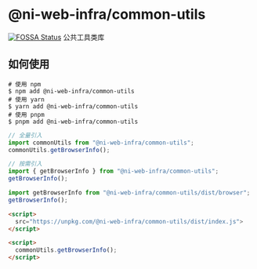 # @ni-web-infra/common-utils
[![FOSSA Status](https://app.fossa.com/api/projects/git%2Bgithub.com%2FNI-Web-Infra-Team%2Fcommon-utils.svg?type=shield)](https://app.fossa.com/projects/git%2Bgithub.com%2FNI-Web-Infra-Team%2Fcommon-utils?ref=badge_shield)
公共工具类库

## 如何使用

```shell
# 使用 npm
$ npm add @ni-web-infra/common-utils
# 使用 yarn
$ yarn add @ni-web-infra/common-utils
# 使用 pnpm
$ pnpm add @ni-web-infra/common-utils
```

```javascript
// 全量引入
import commonUtils from "@ni-web-infra/common-utils";
commonUtils.getBrowserInfo();

// 按需引入
import { getBrowserInfo } from "@ni-web-infra/common-utils";
getBrowserInfo();

import getBrowserInfo from "@ni-web-infra/common-utils/dist/browser";
getBrowserInfo();
```

```html
<script>
  src="https://unpkg.com/@ni-web-infra/common-utils/dist/index.js">
</script>

<script>
  commonUtils.getBrowserInfo();
</script>
```

<!-- ## API

[API 文档](https://unpkg.com/@ni-web-infra/common-utils/docs/index.html)

## 如何开发

请遵循[贡献指南](https://github.com/NI-Web-Infra-Team/common-utils/blob/main/.github/CONTRIBUTING.zh-CN.md)

```shell
# 安装依赖
$ yarn install

# 打包依赖
$ yarn build
```

在 debug 文件夹下添加调试 html，引入 dist 目录下的 js 文件，即可调试。

## 如何发布

```shell
# 准备好发布内容
$ npm run publishOnly

# 修改版本号
$ npm version patch/minor/major

# 发布
$ npm publish
```

## 注意

如果是 html 文件引用 `index.es.js` 文件或者通过 npm 的方式引用时，vue2.6 相关工程环境中，如果出现下面类似问题 `Module parse failed: Unexpected token` ，解决方式如下

```javascript
// 在vue.config.js文件中 transpileDependencies 参数增加需要显示转换的模块名称

// Babel 显式转译列表
{
  // ...
    transpileDependencies: ['/@ni-web-infra/common-utils/']
}
```

## License

[![FOSSA Status](https://app.fossa.com/api/projects/git%2Bgithub.com%2FNI-Web-Infra-Team%2Fcommon-utils.svg?type=large)](https://app.fossa.com/projects/git%2Bgithub.com%2FNI-Web-Infra-Team%2Fcommon-utils?ref=badge_large)